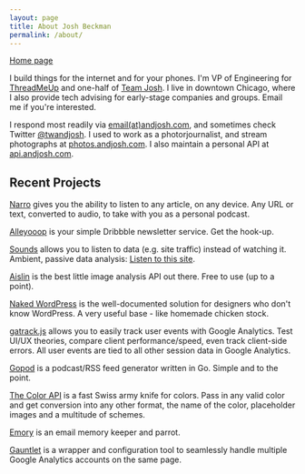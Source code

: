 ```yaml
---
layout: page
title: About Josh Beckman
permalink: /about/
---
```

[Home page](/)

I build things for the internet and for your phones. I'm VP of Engineering for [ThreadMeUp](http://threadmeup.com) and one-half of [Team Josh](http://teamjosh.co). I live in downtown Chicago, where I also provide tech advising for early-stage companies and groups. Email me if you're interested.

I respond most readily via [email(at)andjosh.com](mailto:email@andjosh.com), and sometimes check Twitter [@twandjosh](http://twitter.com/twandjosh). I used to work as a photorjournalist, and stream photographs at [photos.andjosh.com](http://photos.andjosh.com). I also maintain a personal API at [api.andjosh.com](http://api.andjosh.com).

## Recent Projects

[Narro](http://narro.co) gives you the ability to listen to any article, on any device. Any URL or text, converted to audio, to take with you as a personal podcast.

[Alleyooop](http://alleyooop.info) is your simple Dribbble newsletter service. Get the hook-up.

[Sounds](https://github.com/andjosh/sounds) allows you to listen to data (e.g. site traffic) instead of watching it. Ambient, passive data analysis: [Listen to this site](http://sounds.andjosh.com?id=andjosh).

[Aislin](http://www.aislin.co) is the best little image analysis API out there. Free to use (up to a point).

[Naked WordPress](http://naked-wordpress.bckmn.com) is the well-documented solution for designers who don't know WordPress. A very useful base - like homemade chicken stock.

[gatrack.js](https://github.com/jbckmn/gatrack.js) allows you to easily track user events with Google Analytics. Test UI/UX theories, compare client performance/speed, even track client-side errors. All user events are tied to all other session data in Google Analytics.

[Gopod](https://github.com/jbckmn/gopod) is a podcast/RSS feed generator written in Go. Simple and to the point.

[The Color API](http://www.thecolorapi.com) is a fast Swiss army knife for colors. Pass in any valid color and get conversion into any other format, the name of the color, placeholder images and a multitude of schemes.

[Emory](http://myemory.herokuapp.com) is an email memory keeper and parrot.

[Gauntlet](https://github.com/jbckmn/gauntlet.js) is a wrapper and configuration tool to seamlessly handle multiple Google Analytics accounts on the same page.
